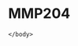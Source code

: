# MMP204<!DOCTYPE html>
<html lang="en">
    <head>
        <meta charset="utf-8">
        <meta name="viewpoint" content="width=device-width, initial-scale=1.0">
        <title>Web Page Title</title>
        <link rel="stylesheet" href="style.css"> 
    </head>
    <body>
        <div id="container">
        </div>
             
    </body>
</html>
